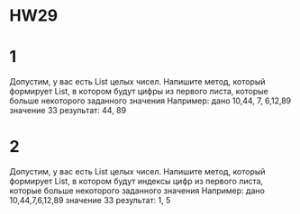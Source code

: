 # HW29
# 1
Допустим, у вас есть List целых чисел. Напишите метод, который формирует List, в котором 
будут цифры из первого листа, которые больше некоторого заданного значения
Например: дано 10,44, 7, 6,12,89 значение 33  результат: 44, 89
# 2
Допустим, у вас есть List целых чисел. Напишите метод, который формирует List, в котором 
будут индексы цифр из первого листа, которые больше некоторого заданного значения
Например: дано 10,44,7,6,12,89 значение 33  результат: 1, 5


 
